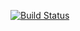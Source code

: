 [![Build Status](https://travis-ci.org/piratenfraktion-nrw/abstimmungstool.svg)](https://travis-ci.org/piratenfraktion-nrw/abstimmungstool)
